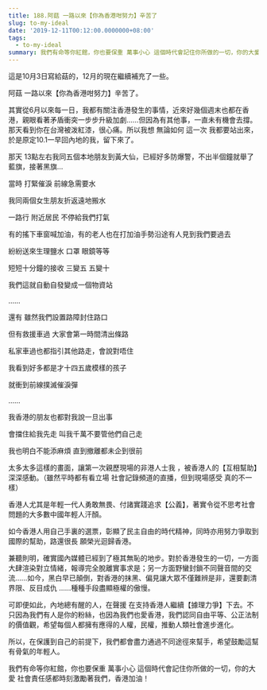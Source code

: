 ```yaml
---
title: 188.阿菇 一路以來【你為香港咁努力】辛苦了
slug: to-my-ideal
date: '2019-12-11T00:12:00.0000000+08:00'
tags:
  - to-my-ideal
summary: 我們有命等你紅館，你也要保重 萬事小心 這個時代會記住你所做的一切，你的大愛 社會責任感都時刻激勵著我們，香港加油！
---
```

這是10月3日寫給菇的，12月的現在繼續補充了一些。



阿菇  一路以來【你為香港咁努力】辛苦了。



其實從6月以來每一日，我都有關注香港發生的事情，近來好幾個週末也都在香港，親眼看著矛盾衝突一步步升級加劇……但因為有其他事，一直未有機會去撐。那天看到你在台灣被泼紅漆，很心痛。所以我想 無論如何 這一次 我都要站出來，於是原定10.1一早回內地的我，留下來了。



那天 13點左右我同五個本地朋友到黃大仙，已經好多防爆警，不出半個鐘就舉了藍旗，接著黑旗…



當時 打緊催淚 前線急需要水

我同兩個女生朋友折返遠地搬水 

一路行  附近居民 不停給我們打氣

有的搖下車窗喊加油，有的老人也在打加油手勢沿途有人見到我們要過去

紛紛送來生理鹽水 口罩 眼鏡等等

短短十分鐘的接收 三變五 五變十

我們這就自動自發變成一個物資站 

……

還有 雖然我們設置路障封住路口

但有救援車過 大家會第一時間清出條路

私家車過也都指引其他路走，會說對唔住

我看到好多都是才十四五歲模樣的孩子

就衝到前線撲滅催淚彈 

……

我香港的朋友也都對我說一旦出事

會擋住給我先走 叫我千萬不要管他們自己走

我也明白不能添麻煩 直到撤離都未企到很前



太多太多這樣的畫面，讓第一次親歷現場的非港人士我 ，被香港人的【互相幫助】深深感動。（雖然平時都有看立場 社會記錄頻道的直播，但到現場感受 真的不一樣）



香港人尤其是年輕一代人勇敢無畏、付諸實踐追求【公義】，著實令從不思考社會問題的大多數中國年輕人汗顏。



如今香港人用自己手裏的選票，彰顯了民主自由的時代精神，同時亦用努力爭取到國際的幫助，路還很長 願榮光迴歸香港。



兼聽則明，確實國內媒體已經到了極其無恥的地步。對於香港發生的一切，一方面大肆渲染對立情緒，報導完全脫離實事求是；另一方面野蠻封鎖不同聲音間的交流……如今，黑白早已顛倒，對香港的抹黑、偏見讓大眾不僅難辨是非，還要劃清界限、反目成仇 ……種種手段盡顯極權的傲慢。



可即便如此，內地總有醒的人，在聲援 在支持香港人繼續【據理力爭】下去。不只因為我們有人是你的粉絲，也因為我們也愛香港，我們認同自由平等、公正法制的價值觀，希望每個人都擁有應得的人權，民權，推動人類社會進步進化。



所以，在保護到自己的前提下，我們都會盡力通過不同途徑來幫手，希望鼓勵這幫有骨氣的年輕人。



我們有命等你紅館，你也要保重 萬事小心 這個時代會記住你所做的一切，你的大愛 社會責任感都時刻激勵著我們，香港加油！
